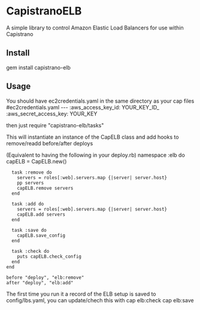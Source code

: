 # CapistranoELB
A simple library to control Amazon Elastic Load Balancers for use within Capistrano

## Install
gem install capistrano-elb

## Usage
You should have ec2credentials.yaml in the same directory as your cap files
    #ec2credentials.yaml
    --- 
    :aws_access_key_id: YOUR_KEY_ID_
    :aws_secret_access_key: YOUR_KEY

then just 
    require "capistrano-elb/tasks"

This will instantiate an instance of the CapELB class and add hooks to remove/readd before/after deploys

(Equivalent to having the following in your deploy.rb)
    namespace :elb do
      capELB = CapELB.new()
  
      task :remove do 
        servers = roles[:web].servers.map {|server| server.host}
        pp servers
        capELB.remove servers
      end

      task :add do 
        servers = roles[:web].servers.map {|server| server.host}
        capELB.add servers
      end
  
      task :save do
        capELB.save_config
      end
  
      task :check do 
        puts capELB.check_config
      end
    end

    before "deploy", "elb:remove"
    after "deploy", "elb:add"

The first time you run it a record of the ELB setup is saved to config/lbs.yaml, you can update/chech this with 
    cap elb:check
    cap elb:save
    

